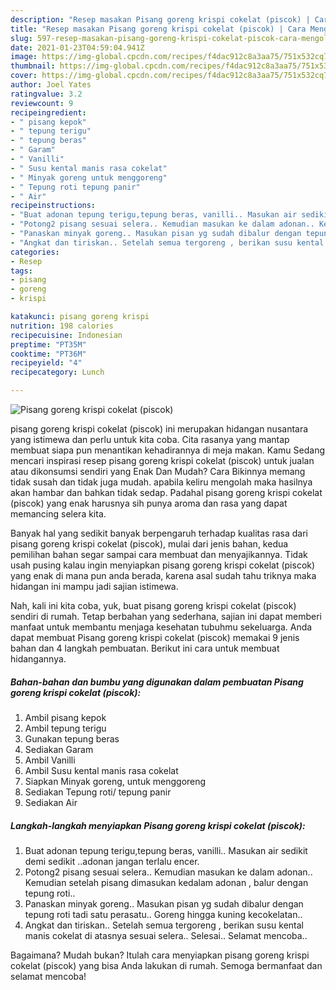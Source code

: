 ```yaml
---
description: "Resep masakan Pisang goreng krispi cokelat (piscok) | Cara Mengolah Pisang goreng krispi cokelat (piscok) Yang Sempurna"
title: "Resep masakan Pisang goreng krispi cokelat (piscok) | Cara Mengolah Pisang goreng krispi cokelat (piscok) Yang Sempurna"
slug: 597-resep-masakan-pisang-goreng-krispi-cokelat-piscok-cara-mengolah-pisang-goreng-krispi-cokelat-piscok-yang-sempurna
date: 2021-01-23T04:59:04.941Z
image: https://img-global.cpcdn.com/recipes/f4dac912c8a3aa75/751x532cq70/pisang-goreng-krispi-cokelat-piscok-foto-resep-utama.jpg
thumbnail: https://img-global.cpcdn.com/recipes/f4dac912c8a3aa75/751x532cq70/pisang-goreng-krispi-cokelat-piscok-foto-resep-utama.jpg
cover: https://img-global.cpcdn.com/recipes/f4dac912c8a3aa75/751x532cq70/pisang-goreng-krispi-cokelat-piscok-foto-resep-utama.jpg
author: Joel Yates
ratingvalue: 3.2
reviewcount: 9
recipeingredient:
- " pisang kepok"
- " tepung terigu"
- " tepung beras"
- " Garam"
- " Vanilli"
- " Susu kental manis rasa cokelat"
- " Minyak goreng untuk menggoreng"
- " Tepung roti tepung panir"
- " Air"
recipeinstructions:
- "Buat adonan tepung terigu,tepung beras, vanilli.. Masukan air sedikit demi sedikit ..adonan jangan terlalu encer."
- "Potong2 pisang sesuai selera.. Kemudian masukan ke dalam adonan.. Kemudian setelah pisang dimasukan kedalam adonan , balur dengan tepung roti.."
- "Panaskan minyak goreng.. Masukan pisan yg sudah dibalur dengan tepung roti tadi satu perasatu.. Goreng hingga kuning kecokelatan.."
- "Angkat dan tiriskan.. Setelah semua tergoreng , berikan susu kental manis cokelat di atasnya sesuai selera.. Selesai.. Selamat mencoba.."
categories:
- Resep
tags:
- pisang
- goreng
- krispi

katakunci: pisang goreng krispi 
nutrition: 198 calories
recipecuisine: Indonesian
preptime: "PT35M"
cooktime: "PT36M"
recipeyield: "4"
recipecategory: Lunch

---
```



![Pisang goreng krispi cokelat (piscok)](https://img-global.cpcdn.com/recipes/f4dac912c8a3aa75/751x532cq70/pisang-goreng-krispi-cokelat-piscok-foto-resep-utama.jpg)


pisang goreng krispi cokelat (piscok) ini merupakan hidangan nusantara yang istimewa dan perlu untuk kita coba. Cita rasanya yang mantap membuat siapa pun menantikan kehadirannya di meja makan.
Kamu Sedang mencari inspirasi resep pisang goreng krispi cokelat (piscok) untuk jualan atau dikonsumsi sendiri yang Enak Dan Mudah? Cara Bikinnya memang tidak susah dan tidak juga mudah. apabila keliru mengolah maka hasilnya akan hambar dan bahkan tidak sedap. Padahal pisang goreng krispi cokelat (piscok) yang enak harusnya sih punya aroma dan rasa yang dapat memancing selera kita.



Banyak hal yang sedikit banyak berpengaruh terhadap kualitas rasa dari pisang goreng krispi cokelat (piscok), mulai dari jenis bahan, kedua pemilihan bahan segar sampai cara membuat dan menyajikannya. Tidak usah pusing kalau ingin menyiapkan pisang goreng krispi cokelat (piscok) yang enak di mana pun anda berada, karena asal sudah tahu triknya maka hidangan ini mampu jadi sajian istimewa.


Nah, kali ini kita coba, yuk, buat pisang goreng krispi cokelat (piscok) sendiri di rumah. Tetap berbahan yang sederhana, sajian ini dapat memberi manfaat untuk membantu menjaga kesehatan tubuhmu sekeluarga. Anda dapat membuat Pisang goreng krispi cokelat (piscok) memakai 9 jenis bahan dan 4 langkah pembuatan. Berikut ini cara untuk membuat hidangannya.

<!--inarticleads1-->

##### Bahan-bahan dan bumbu yang digunakan dalam pembuatan Pisang goreng krispi cokelat (piscok):

1. Ambil  pisang kepok
1. Ambil  tepung terigu
1. Gunakan  tepung beras
1. Sediakan  Garam
1. Ambil  Vanilli
1. Ambil  Susu kental manis rasa cokelat
1. Siapkan  Minyak goreng, untuk menggoreng
1. Sediakan  Tepung roti/ tepung panir
1. Sediakan  Air




<!--inarticleads2-->

##### Langkah-langkah menyiapkan Pisang goreng krispi cokelat (piscok):

1. Buat adonan tepung terigu,tepung beras, vanilli.. Masukan air sedikit demi sedikit ..adonan jangan terlalu encer.
1. Potong2 pisang sesuai selera.. Kemudian masukan ke dalam adonan.. Kemudian setelah pisang dimasukan kedalam adonan , balur dengan tepung roti..
1. Panaskan minyak goreng.. Masukan pisan yg sudah dibalur dengan tepung roti tadi satu perasatu.. Goreng hingga kuning kecokelatan..
1. Angkat dan tiriskan.. Setelah semua tergoreng , berikan susu kental manis cokelat di atasnya sesuai selera.. Selesai.. Selamat mencoba..




Bagaimana? Mudah bukan? Itulah cara menyiapkan pisang goreng krispi cokelat (piscok) yang bisa Anda lakukan di rumah. Semoga bermanfaat dan selamat mencoba!
